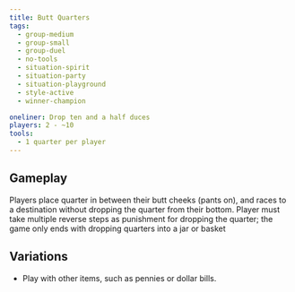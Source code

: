 ```yaml
---
title: Butt Quarters
tags:
  - group-medium
  - group-small
  - group-duel
  - no-tools
  - situation-spirit
  - situation-party
  - situation-playground
  - style-active
  - winner-champion

oneliner: Drop ten and a half duces
players: 2 - ~10
tools:
  - 1 quarter per player
---
```

## Gameplay
Players place quarter in between their butt cheeks (pants on), and races to a destination without dropping the quarter from their bottom. Player must take multiple reverse steps as punishment for dropping the quarter; the game only ends with dropping quarters into a jar or basket

## Variations
- Play with other items, such as pennies or dollar bills.
